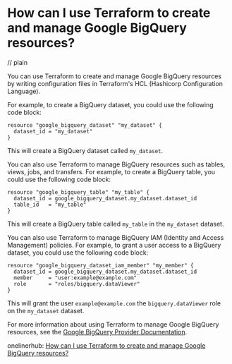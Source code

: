 # How can I use Terraform to create and manage Google BigQuery resources?
// plain

You can use Terraform to create and manage Google BigQuery resources by writing configuration files in Terraform's HCL (Hashicorp Configuration Language).

For example, to create a BigQuery dataset, you could use the following code block:

```
resource "google_bigquery_dataset" "my_dataset" {
  dataset_id = "my_dataset"
}
```

This will create a BigQuery dataset called `my_dataset`.

You can also use Terraform to manage BigQuery resources such as tables, views, jobs, and transfers. For example, to create a BigQuery table, you could use the following code block:

```
resource "google_bigquery_table" "my_table" {
  dataset_id = google_bigquery_dataset.my_dataset.dataset_id
  table_id   = "my_table"
}
```

This will create a BigQuery table called `my_table` in the `my_dataset` dataset.

You can also use Terraform to manage BigQuery IAM (Identity and Access Management) policies. For example, to grant a user access to a BigQuery dataset, you could use the following code block:

```
resource "google_bigquery_dataset_iam_member" "my_member" {
  dataset_id = google_bigquery_dataset.my_dataset.dataset_id
  member     = "user:example@example.com"
  role       = "roles/bigquery.dataViewer"
}
```

This will grant the user `example@example.com` the `bigquery.dataViewer` role on the `my_dataset` dataset.

For more information about using Terraform to manage Google BigQuery resources, see the [Google BigQuery Provider Documentation](https://www.terraform.io/docs/providers/google/r/bigquery_dataset.html).

onelinerhub: [How can I use Terraform to create and manage Google BigQuery resources?](https://onelinerhub.com/google-big-query/how-can-i-use-terraform-to-create-and-manage-google-bigquery-resources)